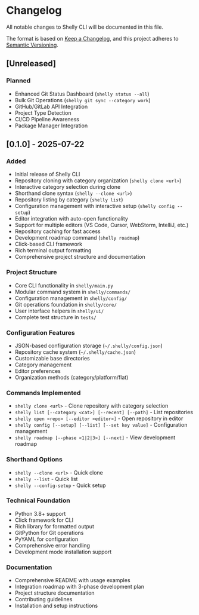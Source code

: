 # Changelog

All notable changes to Shelly CLI will be documented in this file.

The format is based on [Keep a Changelog](https://keepachangelog.com/en/1.0.0/),
and this project adheres to [Semantic Versioning](https://semver.org/spec/v2.0.0.html).

## [Unreleased]

### Planned
- Enhanced Git Status Dashboard (`shelly status --all`)
- Bulk Git Operations (`shelly git sync --category work`)
- GitHub/GitLab API Integration
- Project Type Detection
- CI/CD Pipeline Awareness
- Package Manager Integration

## [0.1.0] - 2025-07-22

### Added
- Initial release of Shelly CLI
- Repository cloning with category organization (`shelly clone <url>`)
- Interactive category selection during clone
- Shorthand clone syntax (`shelly --clone <url>`)
- Repository listing by category (`shelly list`)
- Configuration management with interactive setup (`shelly config --setup`)
- Editor integration with auto-open functionality
- Support for multiple editors (VS Code, Cursor, WebStorm, IntelliJ, etc.)
- Repository caching for fast access
- Development roadmap command (`shelly roadmap`)
- Click-based CLI framework
- Rich terminal output formatting
- Comprehensive project structure and documentation

### Project Structure
- Core CLI functionality in `shelly/main.py`
- Modular command system in `shelly/commands/`
- Configuration management in `shelly/config/`
- Git operations foundation in `shelly/core/`
- User interface helpers in `shelly/ui/`
- Complete test structure in `tests/`

### Configuration Features
- JSON-based configuration storage (`~/.shelly/config.json`)
- Repository cache system (`~/.shelly/cache.json`)
- Customizable base directories
- Category management
- Editor preferences
- Organization methods (category/platform/flat)

### Commands Implemented
- `shelly clone <url>` - Clone repository with category selection
- `shelly list [--category <cat>] [--recent] [--path]` - List repositories
- `shelly open <repo> [--editor <editor>]` - Open repository in editor
- `shelly config [--setup] [--list] [--set key value]` - Configuration management
- `shelly roadmap [--phase <1|2|3>] [--next]` - View development roadmap

### Shorthand Options
- `shelly --clone <url>` - Quick clone
- `shelly --list` - Quick list
- `shelly --config-setup` - Quick setup

### Technical Foundation
- Python 3.8+ support
- Click framework for CLI
- Rich library for formatted output
- GitPython for Git operations
- PyYAML for configuration
- Comprehensive error handling
- Development mode installation support

### Documentation
- Comprehensive README with usage examples
- Integration roadmap with 3-phase development plan
- Project structure documentation
- Contributing guidelines
- Installation and setup instructions
